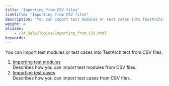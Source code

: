 ```yaml
--- 
title: "Importing from CSV files"
linktitle: "Importing from CSV files"
description: "You can import test modules or test cases into TestArchitect from CSV files."
weight: 4
aliases: 
    - /TA_Help/Topics/Importing_from_CSV.html
keywords: 
---
```


You can import test modules or test cases into TestArchitect from CSV files.

1.  [Importing test modules](/user-guide/tests/exporting-and-importing-tests/importing-from-csv-files/importing-test-modules)  
Describes how you can import test modules from CSV files.
2.  [Importing test cases](/user-guide/tests/exporting-and-importing-tests/importing-from-csv-files/importing-test-cases)  
Describes how you can import test cases from CSV files.




